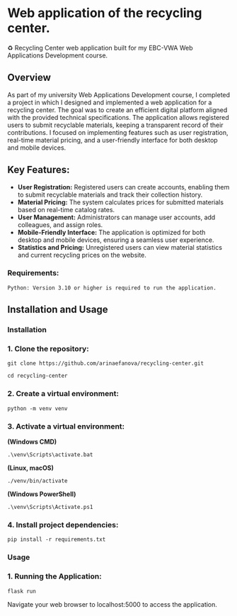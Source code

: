 # Web application of the recycling center.

♻️ Recycling Center web application built for my EBC-VWA Web Applications Development course.

## Overview

As part of my university Web Applications Development course, I completed a project in which I designed and implemented a web application for a recycling center. 
The goal was to create an efficient digital platform aligned with the provided technical specifications. The application allows registered users to submit recyclable materials, 
keeping a transparent record of their contributions. I focused on implementing features such as user registration, real-time material pricing, and a user-friendly 
interface for both desktop and mobile devices.

## Key Features:

- **User Registration:** Registered users can create accounts, enabling them to submit recyclable materials and track their collection history.
- **Material Pricing:** The system calculates prices for submitted materials based on real-time catalog rates.
- **User Management:** Administrators can manage user accounts, add colleagues, and assign roles.
- **Mobile-Friendly Interface:** The application is optimized for both desktop and mobile devices, ensuring a seamless user experience.
- **Statistics and Pricing:** Unregistered users can view material statistics and current recycling prices on the website.

### Requirements:
```
Python: Version 3.10 or higher is required to run the application.
```

## Installation and Usage
### Installation

### 1. Clone the repository:
```
git clone https://github.com/arinaefanova/recycling-center.git
```
```
cd recycling-center
```

### 2. Create a virtual environment:
```
python -m venv venv
```
### 3. Activate a virtual environment:
   
**(Windows CMD)**
```
.\venv\Scripts\activate.bat
```
**(Linux, macOS)**
```
./venv/bin/activate
```
**(Windows PowerShell)**
```
.\venv\Scripts\Activate.ps1
```

### 4. Install project dependencies:
```
pip install -r requirements.txt
```

### Usage
### 1. Running the Application:
```
flask run
```
Navigate your web browser to localhost:5000 to access the application.

